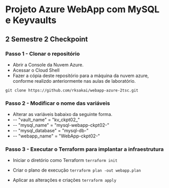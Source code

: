 # Projeto Azure WebApp com MySQL e Keyvaults

## 2 Semestre 2 Checkpoint

### Passo 1 - Clonar o repositório

- Abrir a Console da Nuvem Azure.
- Acessar o Cloud Shell
- Fazer a cópia deste repositório para a máquina da nuvem azure, conforme realizdo anteriormente nas aulas de laboratório.

`git clone https://github.com/rksakai/webapp-azure-2tsc.git`


### Passo 2 - Modificar o nome das variáveis

- Alterar as variáveis babaixo da seguinte forma.
- -- "vault_name" = "kv_ckpt02_<rmxxxxxx>"
- -- "mysql_name" = "mysql-webapp-ckpt02-<rmxxxxxx>"
- -- "mysql_database" = "mysql-db-<rmxxxxxx>"
- -- "webapp_name" = "WebApp-ckpt02-<rmxxxxxx>"

### Passo 3 - Executar o Terraform para implantar a infraestrutura

- Iniciar o diretório como Terraform
`terraform init`

- Criar o plano de execução
`terraform plan -out webapp.plan`
  
- Aplicar as alterações e criações
`terraform apply`
